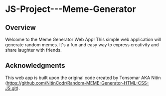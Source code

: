 # JS-Project---Meme-Generator

## Overview
Welcome to the Meme Generator Web App! This simple web application will generate random memes. It's a fun and easy way to express creativity and share laughter with friends.

## Acknowledgments
This web app is built upon the original code created by Tonsomar AKA Nitin (https://github.com/NitinCodr/Random-MEME-Generator-HTML-CSS-JS.git).
